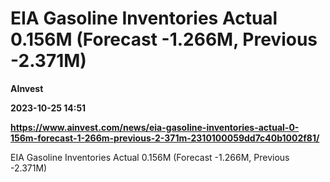 # EIA Gasoline Inventories Actual 0.156M (Forecast -1.266M, Previous -2.371M)
**AInvest**

**2023-10-25 14:51**

**https://www.ainvest.com/news/eia-gasoline-inventories-actual-0-156m-forecast-1-266m-previous-2-371m-2310100059dd7c40b1002f81/**

EIA Gasoline Inventories Actual 0.156M (Forecast -1.266M, Previous -2.371M)